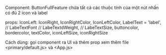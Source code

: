 Component: ButtonFullFeature chứa tất cả các thuộc tính 
của một nút nhấn có đủ 2 icon và label

props: 
    IconLeft: 
    IconRight,
    IconRightColor,
    IconLeftColor,
    LabelText = 'label',
    // LabeTextFont
    // LabeTextdWeight,
    // LabeTextSize,
    buttoncolor,
    bordercolor,
    textColor,
    iconLeftSize,
    iconRightSize

Cách dùng: gọi component ra UI và thêm prop
xem thêm file <primary/default.js> và <App.js>